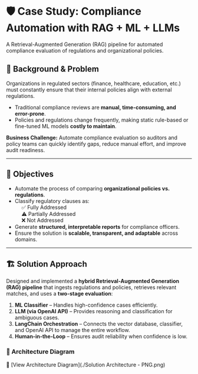 # 🛡️ Case Study: Compliance Automation with RAG + ML + LLMs
A Retrieval-Augmented Generation (RAG) pipeline for automated compliance evaluation of regulations and organizational policies.

## 📌 Background & Problem
Organizations in regulated sectors (finance, healthcare, education, etc.) must constantly ensure that their internal policies align with external regulations.  

- Traditional compliance reviews are **manual, time-consuming, and error-prone**.  
- Policies and regulations change frequently, making static rule-based or fine-tuned ML models **costly to maintain**.  

**Business Challenge:** Automate compliance evaluation so auditors and policy teams can quickly identify gaps, reduce manual effort, and improve audit readiness.  

---

## 🎯 Objectives
- Automate the process of comparing **organizational policies vs. regulations**.  
- Classify regulatory clauses as:  
  &emsp; ✅ Fully Addressed  
  &emsp; ⚠️ Partially Addressed  
  &emsp; ❌ Not Addressed  
- Generate **structured, interpretable reports** for compliance officers.  
- Ensure the solution is **scalable, transparent, and adaptable** across domains.  

---

## 🏗️ Solution Approach
Designed and implemented a **hybrid Retrieval-Augmented Generation (RAG) pipeline** that ingests regulations and policies, retrieves relevant matches, and uses a **two-stage evaluation**:  

1. **ML Classifier** – Handles high-confidence cases efficiently.  
2. **LLM (via OpenAI API)** – Provides reasoning and classification for ambiguous cases.  
3. **LangChain Orchestration** – Connects the vector database, classifier, and OpenAI API to manage the entire workflow.  
4. **Human-in-the-Loop** – Ensures audit reliability when confidence is low.  


### 🔹 Architecture Diagram
📄 [View Architecture Diagram](./Solution Architecture - PNG.png)
